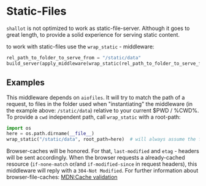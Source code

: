 # Static-Files

`shallot` is not optimized to work as static-file-server. Although it goes to great length, to provide a solid experience for serving static content.

to work with static-files use the `wrap_static` - middleware:
```python
rel_path_to_folder_to_serve_from = "/static/data"
build_server(apply_middleware(wrap_static(rel_path_to_folder_to_serve_from))(handler))
```

## Examples

This middleware depends on `aiofiles`. It will try to match the path of a request, to files in the folder used when "instantiating" the middleware (in the example above: `/static/data`) relative to your current $PWD / %CWD%. To provide a `cwd` independent path, call `wrap_static` with a root-path:

```python
import os
here = os.path.dirname(__file__)
wrap_static("/static/data", root_path=here)  # will always assume the folder is located : <this_file>.py/static/data
```

Browser-caches will be honored. For that, `last-modified` and `etag` - headers will be sent accordingly. When the browser requests a already-cached resource (`if-none-match` or/and `if-modified-since` in request headers), this middleware will reply with a `304-Not Modified`.
For further information about browser-file-caches: [MDN:Cache validation](https://developer.mozilla.org/en-US/docs/Web/HTTP/Caching#Cache_validation)

``` note:: Requests with a path containing "../" will be automatically responded with *404-Not Found*.
```
